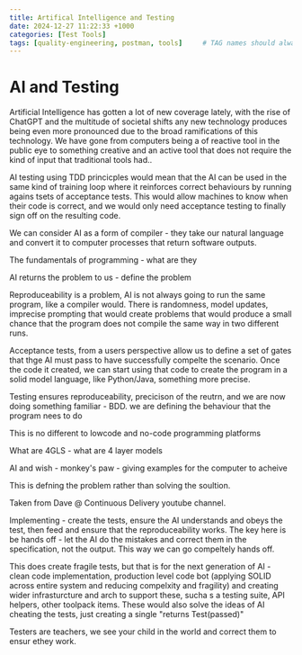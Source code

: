 ```yaml
---
title: Artifical Intelligence and Testing
date: 2024-12-27 11:22:33 +1000
categories: [Test Tools]
tags: [quality-engineering, postman, tools]     # TAG names should always be lowercase
---
```


# AI and Testing

Artificial Intelligence has gotten a lot of new coverage lately, with the rise of ChatGPT and the multitude of societal shifts any new technology produces being even more pronounced due to the broad ramifications of this technology.
We have gone from computers being a of reactive tool in the public eye to something creative and an active tool that does not require the kind of input that traditional tools had..

AI testing using TDD princicples would mean that the AI can be used in the same kind of training loop where it reinforces correct behaviours by running agains tsets of acceptance tests. This would allow machines to know when their code is correct, and we would only need acceptance testing to finally sign off on the resulting code.

We can consider AI as a form of compiler - they take our natural language and convert it to computer processes that return software outputs.

The fundamentals of programming - what are they

AI returns the problem to us - define the problem

Reproduceability is a problem, AI is not always going to run the same program, like a compiler would. There is randomness, model updates, imprecise prompting that would create problems that would produce a small chance that the program does not compile the same way in two different runs.

Acceptance tests, from a users perspective allow us to define a set of gates that thge AI must pass to have successfully compelte the scenario. Once the code it created, we can start using that code to create the program in a solid model language, like Python/Java, something more precise.

Testing ensures reproduceability, precicison of the reutrn, and we are now doing something familiar - BDD. we are defining the behaviour that the program nees to do

This is no different to lowcode and no-code programming platforms

What are 4GLS - what are 4 layer models

AI and wish - monkey's paw - giving examples for the computer to acheive

This is defning the problem rather than solving the soultion. 

Taken from Dave @ Continuous Delivery youtube channel.

Implementing - create the tests, ensure the AI understands and obeys the test, then feed and ensure that the reproduceability works. The key here is be hands off - let the AI do the mistakes and correct them in the specification, not the output. This way we can go compeltely hands off.

This does create fragile tests, but that is for the next generation of AI - clean code implementation, production level code bot (applying SOLID across entire system and reducing compelxity and fragility) and creating wider infrasturcture and arch to support these, sucha s a testing suite, API helpers, other toolpack items.
These would also solve the ideas of AI cheating the tests, just creating a single "returns Test(passed)"


Testers are teachers, we see your child in the world and correct them to ensur ethey work.
